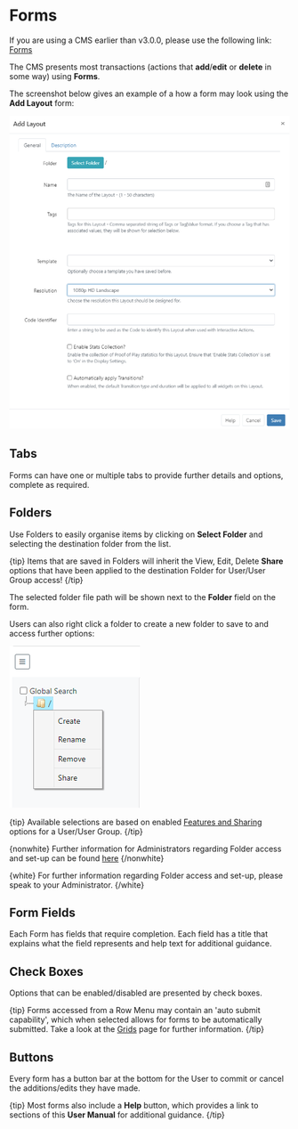 <!--toc=tour-->

# Forms

If you are using a CMS earlier than v3.0.0, please use the following link: [Forms](tour_forms_2.html)

The CMS presents most transactions (actions that **add**/**edit** or **delete** in some way) using **Forms**.

The screenshot below gives an example of a how a form may look using the **Add Layout** form:

![Add Layout Form](img/v3_forms_add_layout.png)

## Tabs

Forms can have one or multiple tabs to provide further details and options, complete as required. 

## Folders

Use Folders to easily organise items by clicking on **Select Folder** and selecting the destination folder from the list. 

{tip}
Items that are saved in Folders will inherit the View, Edit, Delete **Share** options that have been applied to the destination Folder for User/User Group access!
{/tip}

The selected folder file path will be shown next to the **Folder** field on the form.

Users can also right click a folder to create a new folder to save to and access further options:

![Folder Options](img/v3_tour_folder_options.png)

{tip}
Available selections are based on enabled [Features and Sharing](users_features_and_sharing.html) options for a User/User Group.
{/tip}

{nonwhite}
Further information for Administrators regarding Folder access and set-up can be found [here](https://xibo.org.uk/docs/setup/folders-administration)
{/nonwhite}

{white}
For further information regarding Folder access and set-up, please speak to your Administrator.
{/white}

## Form Fields

Each Form has fields that require completion. Each field has a title that explains what the field represents and help text for additional guidance.

## Check Boxes

Options that can be enabled/disabled are presented by check boxes.

{tip}
Forms accessed from a Row Menu may contain an 'auto submit capability', which when selected allows for forms to be automatically submitted. Take a look at the [Grids](tour_grids.html) page for further information.
{/tip}

## Buttons

Every form has a button bar at the bottom for the User to commit or cancel the additions/edits they have made.

{tip}
Most forms also include a **Help** button, which provides a link to sections of this **User Manual** for additional guidance.
{/tip}



